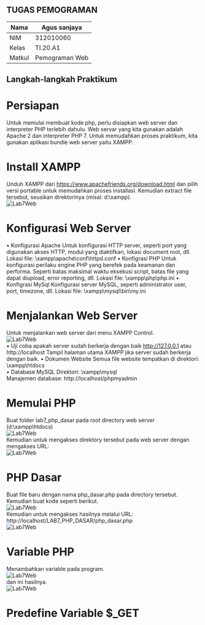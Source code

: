 ## TUGAS PEMOGRAMAN

| Nama    | Agus sanjaya  |
| ------  | ------------- |
| NIM     | 312010060     |
| Kelas   | TI.20.A1      |
| Matkul  | Pemograman Web|

## Langkah-langkah Praktikum 
# Persiapan <br>
Untuk memulai membuat kode php, perlu disiapkan web server dan interpreter PHP
terlebih dahulu. Web servar yang kita gunakan adalah Apache 2 dan interpreter PHP 7.
Untuk memudahkan proses praktikum, kita gunakan aplikasi bundle web server yaitu
XAMPP.<br>
# Install XAMPP <br>
Unduh XAMPP dari https://www.apachefriends.org/download.html dan pilih versi
portable untuk memudahkan proses installasi. Kemudian extract file tersebut, seusikan
direktorinya (misal: d:\xampp). <br>
![Lab7Web](img/download%20xampp.png.png)<br>
# Konfigurasi Web Server <br>
• Konfigurasi Apache
Untuk konfigurasi HTTP server, seperti port yang digunakan akses HTTP, modul
yang diaktifkan, lokasi document root, dll.
Lokasi file: \xampp\apache\conf\httpd.conf
• Konfigrasi PHP
Untuk konfigurasi perilaku engine PHP yang berefek pada keamanan dan performa.
Seperti batas maksimal waktu eksekusi script, batas file yang dapat diupload, error
reporting, dll.
Lokasi file: \xampp\php\php.ini
• Konfigrasi MySql
Konfigurasi server MySQL, seperti administrator user, port, timezone, dll.
Lokasi file: \xampp\mysql\bin\my.ini <br>
# Menjalankan Web Server <br>
Untuk menjalankan web server dari menu XAMPP Control.<br>
![Lab7Web](img/xampp%20awal.png.png) <br>
• Uji coba apakah server sudah berkerja dengan baik
http://127.0.0.1 atau http://localhost
Tampil halaman utama XAMPP jika server sudah berkerja dengan baik.
• Dokumen Website
Semua file website tempatkan di direktori: \xampp\htdocs\
• Database MySQL
Direktori: \xampp\mysql\
Manajemen database: http://localhost/phpmyadmin <br>
# Memulai PHP <br>
Buat folder lab7_php_dasar pada root directory web server (d:\xampp\htdocs) <br>
![Lab7Web](img/memulai%20php.png.png) <br>
Kemudian untuk mengakses direktory tersebut pada web server dengan mengakses URL: <br>
![Lab7Web](img/xampp.png.png) <br>
# PHP Dasar <br>
Buat file baru dengan nama php_dasar.php pada directory tersebut. Kemudian buat
kode seperti berikut. <br>
![Lab7Web](img/kode%20php%20dasar.png.png) <br>
Kemudian untuk mengakses hasilnya melalui URL:
http://localhost/LAB7_PHP_DASAR/php_dasar.php <br>
![Lab7Web](img/PHP%20DASAR.png.png) <br>
# Variable PHP 
Menambahkan variable pada program. <br>
![Lab7Web](img/kode%20variabel.png.png)<br>
dan ini hasilnya. <br>
![Lab7Web](img/menambahkan%20variabel.png.png) <br>
# Predefine Variable $_GET  <br>